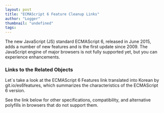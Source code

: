 ```yaml
---
layout: post
title: "ECMAScript 6 Feature Cleanup Links"
author: "Logger"
thumbnail: "undefined"
tags: 
---
```



The new JavaScript (JS) standard ECMAScript 6, released in June 2015, adds a number of new features and is the first update since 2009. The JavaScript engine of major browsers is not fully supported yet, but you can experience enhancements.

### Links to the Related Objects

Let`s take a look at the ECMAScript 6 Features link translated into Korean by git.io/es6features, which summarizes the characteristics of the ECMAScript 6 version.

See the link below for other specifications, compatibility, and alternative polyfills in browsers that do not support them.